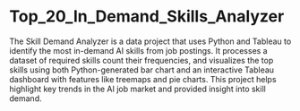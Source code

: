 # Top_20_In_Demand_Skills_Analyzer


The Skill Demand Analyzer is a data project that uses Python and Tableau to identify the most in-demand AI skills from job postings. It processes a dataset of required skills count their frequencies, and visualizes the top skills using both Python-generated bar chart and an interactive Tableau dashboard with features like treemaps and pie charts. This project helps highlight key trends in the AI job market and provided insight into skill demand.
